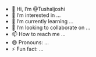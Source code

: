 - 👋 Hi, I’m @Tushaljoshi
- 👀 I’m interested in ...
- 🌱 I’m currently learning ...
- 💞️ I’m looking to collaborate on ...
- 📫 How to reach me ...
- 😄 Pronouns: ...
- ⚡ Fun fact: ...

<!---
Tushaljoshi/nerual_net is a ✨ special ✨ repository because its `README.md` (this file) appears on your GitHub profile.
You can click the Preview link to take a look at your changes.
--->

